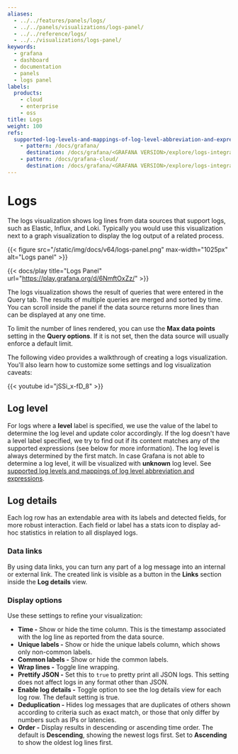 ```yaml
---
aliases:
  - ../../features/panels/logs/
  - ../../panels/visualizations/logs-panel/
  - ../../reference/logs/
  - ../../visualizations/logs-panel/
keywords:
  - grafana
  - dashboard
  - documentation
  - panels
  - logs panel
labels:
  products:
    - cloud
    - enterprise
    - oss
title: Logs
weight: 100
refs:
  supported-log-levels-and-mappings-of-log-level-abbreviation-and-expressions:
    - pattern: /docs/grafana/
      destination: /docs/grafana/<GRAFANA VERSION>/explore/logs-integration/#log-level
    - pattern: /docs/grafana-cloud/
      destination: /docs/grafana/<GRAFANA VERSION>/explore/logs-integration/#log-level
---
```


# Logs

The logs visualization shows log lines from data sources that support logs, such as Elastic, Influx, and Loki. Typically you would use this visualization next to a graph visualization to display the log output of a related process.

{{< figure src="/static/img/docs/v64/logs-panel.png" max-width="1025px" alt="Logs panel" >}}

{{< docs/play title="Logs Panel" url="https://play.grafana.org/d/6NmftOxZz/" >}}

The logs visualization shows the result of queries that were entered in the Query tab. The results of multiple queries are merged and sorted by time. You can scroll inside the panel if the data source returns more lines than can be displayed at any one time.

To limit the number of lines rendered, you can use the **Max data points** setting in the **Query options**. If it is not set, then the data source will usually enforce a default limit.

The following video provides a walkthrough of creating a logs visualization. You'll also learn how to customize some settings and log visualization caveats:

{{< youtube id="jSSi_x-fD_8" >}}

## Log level

For logs where a **level** label is specified, we use the value of the label to determine the log level and update color accordingly. If the log doesn't have a level label specified, we try to find out if its content matches any of the supported expressions (see below for more information). The log level is always determined by the first match. In case Grafana is not able to determine a log level, it will be visualized with **unknown** log level. See [supported log levels and mappings of log level abbreviation and expressions](ref:supported-log-levels-and-mappings-of-log-level-abbreviation-and-expressions).

## Log details

Each log row has an extendable area with its labels and detected fields, for more robust interaction. Each field or label has a stats icon to display ad-hoc statistics in relation to all displayed logs.

### Data links

By using data links, you can turn any part of a log message into an internal or external link. The created link is visible as a button in the **Links** section inside the **Log details** view.

### Display options

Use these settings to refine your visualization:

- **Time -** Show or hide the time column. This is the timestamp associated with the log line as reported from the data source.
- **Unique labels -** Show or hide the unique labels column, which shows only non-common labels.
- **Common labels -** Show or hide the common labels.
- **Wrap lines -** Toggle line wrapping.
- **Prettify JSON -** Set this to `true` to pretty print all JSON logs. This setting does not affect logs in any format other than JSON.
- **Enable log details -** Toggle option to see the log details view for each log row. The default setting is true.
- **Deduplication -** Hides log messages that are duplicates of others shown according to criteria such as exact match, or those that only differ by numbers such as IPs or latencies.
- **Order -** Display results in descending or ascending time order. The default is **Descending**, showing the newest logs first. Set to **Ascending** to show the oldest log lines first.

